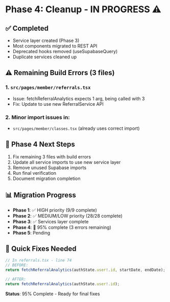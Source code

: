 # Phase 4: Cleanup - IN PROGRESS ⚠️

## ✅ Completed
- Service layer created (Phase 3)
- Most components migrated to REST API
- Deprecated hooks removed (useSupabaseQuery)
- Duplicate services cleaned up

## ⚠️ Remaining Build Errors (3 files)

### 1. `src/pages/member/referrals.tsx`
- Issue: fetchReferralAnalytics expects 1 arg, being called with 3
- Fix: Update to use new ReferralService API

### 2. Minor import issues in:
- `src/pages/member/classes.tsx` (already uses correct import)

## 🎯 Phase 4 Next Steps

1. Fix remaining 3 files with build errors
2. Update all service imports to use new service layer
3. Remove unused Supabase imports
4. Run final verification
5. Document migration completion

## 📊 Migration Progress
- **Phase 1**: ✅ HIGH priority (9/9 complete)
- **Phase 2**: ✅ MEDIUM/LOW priority (28/28 complete)  
- **Phase 3**: ✅ Services layer complete
- **Phase 4**: 🔄 95% complete (3 errors remaining)
- **Phase 5**: Pending

## 🔧 Quick Fixes Needed

```typescript
// In referrals.tsx - line 74
// BEFORE:
return fetchReferralAnalytics(authState.user!.id, startDate, endDate);

// AFTER:
return fetchReferralAnalytics(authState.user!.id);
```

**Status**: 95% Complete - Ready for final fixes
